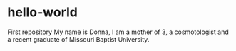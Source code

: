 # hello-world
First repository
My name is Donna, I am a mother of 3, a cosmotologist and a recent graduate of Missouri Baptist University. 
